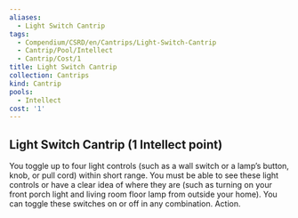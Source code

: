```yaml
---
aliases:
  - Light Switch Cantrip
tags:
  - Compendium/CSRD/en/Cantrips/Light-Switch-Cantrip
  - Cantrip/Pool/Intellect
  - Cantrip/Cost/1
title: Light Switch Cantrip
collection: Cantrips
kind: Cantrip
pools:
  - Intellect
cost: '1'
---
```

## Light Switch Cantrip (1 Intellect point)  
You toggle up to four light controls (such as a wall switch or a lamp’s button, knob, or pull cord) within short range. You must be able to see these light controls or have a clear idea of where they are (such as turning on your front porch light and living room floor lamp from outside your home). You can toggle these switches on or off in any combination. Action.   
  

